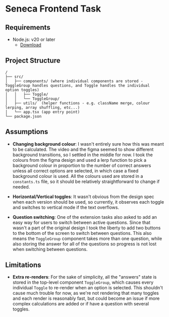 # Seneca Frontend Task

## Requirements

- Node.js: v20 or later
  - [Download](https://nodejs.org/en/download/)

## Project Structure

```
/
├── src/
│   ├── components/ (where individual components are stored - ToggleGroup handles questions, and Toggle handles the individual option toggles)
│   │   ├── Toggle/
│   │   └── ToggleGroup/
│   ├── utils/  (helper functions - e.g. className merge, colour lerping, array shuffling, etc...)
│   └── app.tsx (app entry point)
└── package.json
```

## Assumptions

- **Changing background colour**: I wasn't entirely sure how this was meant to be calculated. The video and the figma seemed to show different
background transitions, so I settled in the middle for now. I took the colours from the figma design and used a lerp function to pick a background
colour in proportion to the number of correct answers unless all correct options are selected,  in which case a fixed background colour is used.
All the colours used are stored in a `constants.ts` file, so it should be relatively straightforward to change if needed.

- **Horizontal/Vertical toggles**: It wasn't obvious from the design spec when each version should be used, so currently, it observes each toggle
and switches to vertical mode if the text overflows.

- **Question switching**: One of the extension tasks also asked to add an easy way for users to switch between active questions. Since that wasn't a part
of the original design I took the liberty to add two buttons to the bottom of the screen to switch between questions. This also means the `ToggleGroup` component
takes more than one question, while also storing the answer for all of the questions so progress is not lost when switching between questions.

## Limitations

- **Extra re-renders**: For the sake of simplicity, all the "answers" state is stored in the top-level component `ToggleGroup`, which causes
every individual `Toggle` to re-render when an option is selected. This shouldn't cause much trouble for now, as we're not rendering that many
toggles and each render is reasonably fast, but could become an issue if more complex calculations are added or if have a question with several toggles.

